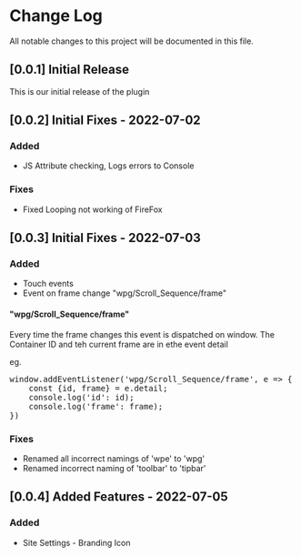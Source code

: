 # Change Log
All notable changes to this project will be documented in this file.

## [0.0.1] Initial Release

This is our initial release of the plugin

## [0.0.2] Initial Fixes - 2022-07-02

### Added
- JS Attribute checking, Logs errors to Console

### Fixes
- Fixed Looping not working of FireFox

## [0.0.3] Initial Fixes - 2022-07-03

### Added
- Touch events 
- Event on frame change "wpg/Scroll_Sequence/frame"

#### "wpg/Scroll_Sequence/frame"
Every time the frame changes this event is dispatched on window.
The Container ID and teh current frame are in ethe event detail

eg.
<pre>
window.addEventListener('wpg/Scroll_Sequence/frame', e => { 
    const {id, frame} = e.detail;
    console.log('id': id);
    console.log('frame': frame);
})
</pre>

### Fixes
- Renamed all incorrect namings of 'wpe' to 'wpg'
- Renamed incorrect naming of 'toolbar' to 'tipbar'


## [0.0.4] Added Features - 2022-07-05

### Added
- Site Settings - Branding Icon
